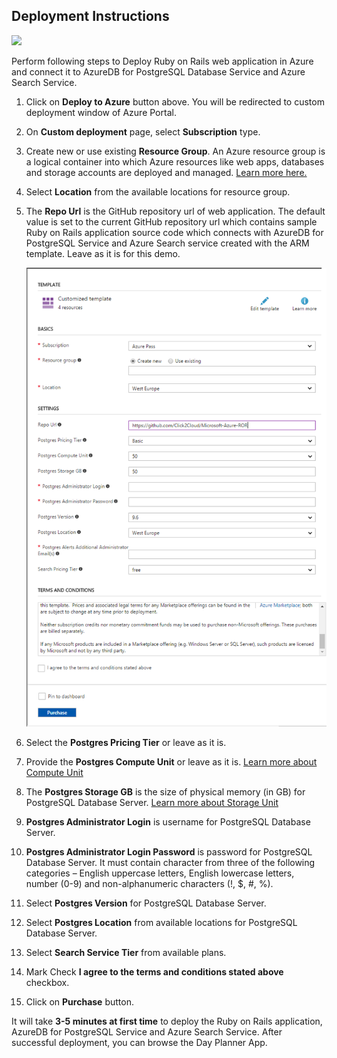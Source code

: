## Deployment Instructions

<a href="https://portal.azure.com/#create/Microsoft.Template/uri/https%3A%2F%2Fraw.githubusercontent.com%2FAzure%2Fazure-postgresql%2Fmaster%2Fsamples%2Frubyonrails%2FDayPlannerApp%2Fdeploy%2Fazuredeploy.json" target="_blank">
      <img src="http://azuredeploy.net/deploybutton.png"/>
</a>

Perform following steps to Deploy Ruby on Rails web application in Azure and connect it to AzureDB for PostgreSQL Database Service and Azure Search Service.

1. Click on __Deploy to Azure__ button above. You will be redirected to custom deployment window of Azure Portal.
1. On __Custom deployment__ page, select __Subscription__ type.
1. Create new or use existing __Resource Group__. An Azure resource group is a logical container into which Azure resources like web apps, databases and storage accounts are deployed and managed. [Learn more here.](https://docs.microsoft.com/en-us/azure/azure-resource-manager/resource-group-portal)
1. Select __Location__ from the available locations for resource group.
1. The __Repo Url__ is the GitHub repository url of web application. The default value is set to the current GitHub repository url which contains sample Ruby on Rails application source code which connects with AzureDB for PostgreSQL Service and Azure Search service created with the ARM template. Leave as it is for this demo.

    ![](img/azure-deploy.png)

1. Select the __Postgres Pricing Tier__ or leave as it is.
1. Provide the __Postgres Compute Unit__ or leave as it is. [Learn more about Compute Unit](https://docs.microsoft.com/en-us/azure/postgresql/concepts-compute-unit-and-storage#what-are-compute-units)
1. The __Postgres Storage GB__ is the size of physical memory (in GB) for PostgreSQL Database Server. [Learn more about Storage Unit](https://docs.microsoft.com/en-us/azure/postgresql/concepts-compute-unit-and-storage#what-are-storage-units)
1. __Postgres Administrator Login__ is username for PostgreSQL Database Server.
1. __Postgres Administrator Login Password__ is password for PostgreSQL Database Server. It must contain character from three of the following categories – English uppercase letters, English lowercase letters, number (0-9) and non-alphanumeric characters (!, $, #, %).
1. Select __Postgres Version__ for PostgreSQL Database Server.
1. Select __Postgres Location__ from available locations for PostgreSQL Database Server.
1. Select __Search Service Tier__ from available plans.
1. Mark Check __I agree to the terms and conditions stated above__ checkbox. 
1. Click on __Purchase__ button.

It will take <b>3-5 minutes at first time</b> to deploy the Ruby on Rails application, AzureDB for PostgreSQL Service and Azure Search Service. After successful deployment, you can browse the Day Planner App.
